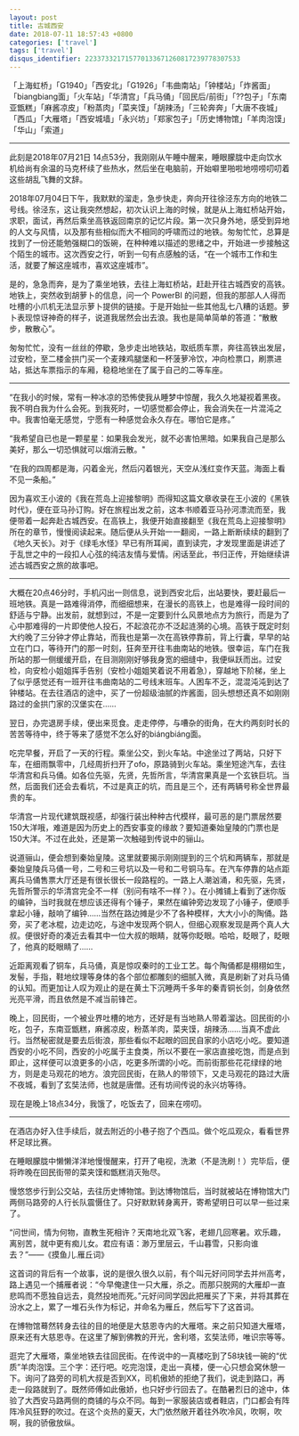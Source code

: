 ```yaml
---
layout: post
title: 古城西安
date: 2018-07-11 18:57:43 +0800
categories: ['travel']
tags: ['travel']
disqus_identifier: 223373321715770133671260817239778307533
---
```


「上海虹桥」「G1940」「西安北」「G1926」「韦曲南站」「钟楼站」「炸酱面」「biangbiang面」「火车站」「华清宫」「兵马俑」「回民后/前街」「??包子」「东南亚甑糕」「麻酱凉皮」「粉蒸肉」「菜夹馍」「胡辣汤」「三轮奔奔」「大唐不夜城」「西瓜」「大雁塔」「西安城墙」「永兴坊」「郑家包子」「历史博物馆」「羊肉泡馍」「华山」「索道」

- - -

此刻是2018年07月21日 14点53分，我刚刚从午睡中醒来，睡眼朦胧中走向饮水机给尚有余温的马克杯续了些热水，然后坐在电脑前，开始噼里啪啦地唠唠叨叨着这些胡乱飞舞的文辞。

2018年07月04日下午，我默默的溜走，急步快走，奔向开往徐泾东方向的地铁二号线。徐泾东，这让我突然想起，初次认识上海的时候，就是从上海虹桥站开始，求职，面试，再然后乘坐高铁返回南京的记忆片段。第一次只身外地，感受到异地的人文与风情，以及那有些相似而大不相同的呼啸而过的地铁。匆匆忙忙，总算是找到了一份还能勉强糊口的饭碗，在种种难以描述的思绪之中，开始进一步接触这个陌生的城市。这次西安之行，听到一句有点感触的话，“在一个城市工作和生活，就要了解这座城市，喜欢这座城市”。

是的，急急而奔，是为了乘坐地铁，去往上海虹桥站，赶赴开往古城西安的高铁。地铁上，突然收到胡萝卜的信息，问一个 PowerBI 的问题，但我的那部人人得而吐槽的小爪机无法显示萝卜提供的链接。于是开始扯一些其他乱七八糟的话题。萝卜表现惊讶神奇的样子，说道我居然会出去浪。我也是简单简单的答道：“散散步，散散心”。

匆匆忙忙，没有一丝丝的停歇，急步走出地铁站，取纸质车票，奔往高铁出发层，过安检，至二楼金拱门买一个麦辣鸡腿堡和一杯菠萝冷饮，冲向检票口，刷票进站，抵达车票指示的车厢，稳稳地坐在了属于自己的二等车座。

- - -


“在我小的时候，常有一种冰凉的恐怖使我从睡梦中惊醒，我久久地凝视着黑夜。我不明白我为什么会死。到我死时，一切感觉都会停止，我会消失在一片混沌之中。我害怕毫无感觉，宁愿有一种感觉会永久存在。哪怕它是疼。”

“我希望自已也是一颗星星：如果我会发光，就不必害怕黑暗。如果我自己是那么美好，那么一切恐惧就可以烟消云散。"

“在我的四周都是海，闪着金光，然后闪着银光，天空从浅红变作天蓝。海面上看不见一条船。”

因为喜欢王小波的《我在荒岛上迎接黎明》而得知这篇文章收录在王小波的《黑铁时代》，便在亚马孙订购。好在旅程出发之前，这本书顺着亚马孙河漂流而至，我便带着一起奔赴古城西安。在高铁上，我便开始直接翻至《我在荒岛上迎接黎明》所在的章节，慢慢阅读起来。随后便从头开始一一翻阅，一路上断断续续的翻到了《地久天长》。对于《绿毛水怪》早已有所耳闻，直到读完，才发现里面是讲述了于乱世之中的一段扣人心弦的纯洁友情与爱情。闲话至此，书归正传，开始继续讲述古城西安之旅的故事吧。

- - -

大概在20点46分时，手机闪出一则信息，说到西安北后，出站要快，要赶最后一班地铁。真是一路难得消停，而细细想来，在漫长的高铁上，也是难得一段时间的舒适与宁静。出发前，就想到过，不是一定要到什么风景地点方为旅行，而是为了心中那难得的一片即使他人投石，不起浪花亦不泛起涟漪的心境。高铁于既定时刻大约晚了三分钟才停止靠站，而我也是第一次在高铁停靠前，背上行囊，早早的站立在门口，等待开门的那一时刻，狂奔至开往韦曲南站的地铁。很幸运，车门在我所站的那一侧缓缓开启，在目测刚刚好够我身宽的细缝中，我便纵跃而出。过安检，向安检小姐姐挥手告别（安检小姐姐笑着说不用着急），穿越地下阶梯，坐上了似乎感觉还有一班开往韦曲南站的二号线末班车。人困车不乏，混混沌沌到达了钟楼站。在去往酒店的途中，买了一份超级油腻的炸酱面，回头想想还真不如刚刚路过的金拱门家的汉堡实在……

翌日，办完退房手续，便出来觅食。走走停停，与嘈杂的街角，在大约两刻时长的苦苦等待中，终于等来了感觉不怎么好的biángbiáng面。

吃完早餐，开启了一天的行程。乘坐公交，到火车站。中途坐过了两站，只好下车，在细雨飘零中，几经周折扫开了ofo，原路骑到火车站。乘坐短途汽车，去往华清宫和兵马俑。如各位先驱，先贤，先哲所言，华清宫果真是一个玄铁巨坑。当然，后面我们还会去看坑，不过是真正的坑，而且是三个，还有两辆号称全世界最贵的车。

华清宫一片现代建筑既视感，却强行装出种种古代模样，最可恶的是门票居然要150大洋哦，难道是因为历史上的西安事变的缘故？要知道秦始皇陵的门票也是150大洋。不过在此处，还是第一次触碰到传说中的骊山。

说道骊山，便会想到秦始皇陵。这里就要揭示刚刚提到的三个坑和两辆车，那就是秦始皇陵兵马俑一号，二号和三号坑以及一号和二号铜马车。在汽车停靠的站点距离兵马俑售票大厅还是有很长很长一段路程的。一路上人潮汹涌，和先驱，先贤，先哲所警示的华清宫完全不一样（别问有啥不一样？）。在小摊铺上看到了迷你版的编钟，当时我就在想应该还得有个锤子，果然在编钟旁边发现了小锤子，便顺手拿起小锤，敲响了编钟……当然在路边摊是少不了各种模样，大大小小的陶俑。路旁，买了老冰棍，边走边吃，与途中发现两个铜人，但细心观察发现是两个真人大叔。便很好奇的凑近去看其中一位大叔的眼睛，就等你眨眼。哈哈，眨眼了，眨眼了，他真的眨眼睛了……

近距离观看了铜车，兵马俑，真是惊叹秦时的工业工艺。每个陶俑都是栩栩如生，发髻，手指，鞋地纹理等身体的各个部位都雕刻的细腻入微，真是刷新了对兵马俑的认知。而更加让人叹为观止的是在黄土下沉睡两千多年的秦青铜长剑，剑身依然光亮平滑，而且依然是不减当前锋芒。

晚上，回民街，一个被业界吐槽的地方，还好是有当地熟人带着溜达。回民街的小吃，包子，东南亚甑糕，麻酱凉皮，粉蒸羊肉，菜夹馍，胡辣汤……当真不虚此行。当然秘密就是要去后街浪，那些看似不起眼的回民自家的小店吃小吃。要知道西安的小吃不同，西安的小吃属于主食类，所以不要在一家店直接吃饱，而是点到即止，这样便可以浪更多的小店，吃更多所谓的小吃。而前街那些花花绿绿的地方，则是走马观花的地方。浪完回民街，在熟人的带领下，又走马观花的路过大唐不夜城，看到了玄奘法师，也就是唐僧。还有坊间传说的永兴坊等待。

现在是晚上18点34分，我饿了，吃饭去了，回来在唠叨。

- - -

在酒店办好入住手续后，就去附近的小巷子抱了个西瓜。做个吃瓜观众，看看世界杯足球比赛。

在睡眼朦胧中懒懒洋洋地慢慢醒来，打开了电视，洗漱（不是洗刷！）完毕后，便将昨晚在回民街带的菜夹馍和甑糕消灭殆尽。

慢悠悠步行到公交站，去往历史博物馆。到达博物馆后，当时就被站在博物馆大门两侧马路旁的人行长队震慑住了。只好默默转身离开，寄希望明日可以早一些过来了。

“问世间，情为何物，直教生死相许？天南地北双飞客，老翅几回寒暑。欢乐趣，离别苦，就中更有痴儿女。君应有语：渺万里层云，千山暮雪，只影向谁去？”——《摸鱼儿.雁丘词》

这首词的背后有一个故事，说的是很久很久以前，有个叫元好问同学去并州高考，路上遇见一个捕雁者说：“今早俺逮住一只大雁，杀之。而那只脱网的大雁却一直悲鸣而不愿独自远去，竟然投地而死。”元好问同学因此把雁买了下来，并将其葬在汾水之上，累了一堆石头作为标记，并命名为雁丘，然后写下了这首词。

在博物馆蓦然转身去往的目的地便是大慈恩寺内的大雁塔。来之前只知道大雁塔，原来还有大慈恩寺。在这里了解到佛教的开光，舍利塔，玄奘法师，唯识宗等等。

逛完了大雁塔，乘坐地铁去往回民街。在传说中的一真楼吃到了58块钱一碗的“优质”羊肉泡馍。三个字：还行吧。吃完泡馍，走出一真楼，便一心只想会窝休憩一下。询问了路旁的司机大叔是否到XX，司机傲娇的拒绝了我们，说走到路口，再走一段路就到了。既然师傅如此傲娇，也只好步行回去了。在酷暑烈日的途中，体验了大西安马路两侧的商铺的与众不同。每到一家服装店或者鞋店，门口都会有阵阵冷风狂野的吹过。在这个炎热的夏天，大门依然敞开着往外吹冷风，吹啊，吹啊，我的骄傲放纵。

